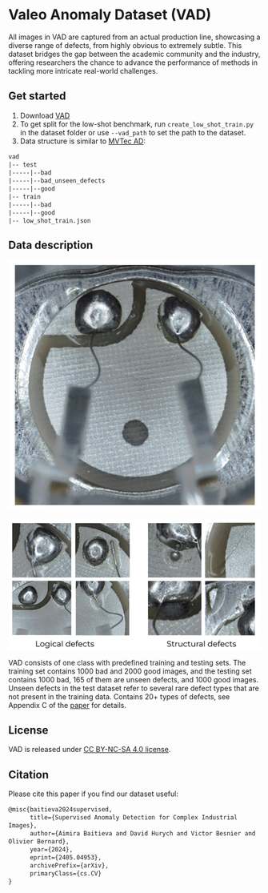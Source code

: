 # Valeo Anomaly Dataset (VAD)
All images in VAD are captured from an actual production line, showcasing a diverse range of defects, from highly obvious to extremely subtle. This dataset bridges the gap between the academic community and the industry, offering researchers the chance to advance the performance of methods in tackling more intricate real-world  challenges.

## Get started
1. Download [VAD](https://drive.google.com/file/d/1LbHHJHCdkvhzVqekAIRdWjBWaBHxPjuu/view?usp=sharing)
2. To get split for the low-shot benchmark, run `create_low_shot_train.py` in the dataset folder or use `--vad_path` to set the path to the dataset.
3. Data structure is similar to [MVTec AD](https://www.mvtec.com/company/research/datasets/mvtec-ad):

```shell
vad
|-- test
|-----|--bad
|-----|--bad_unseen_defects
|-----|--good
|-- train
|-----|--bad
|-----|--good
|-- low_shot_train.json
```

## Data description
![](images/good.png)

![](images/defects.png)

VAD consists of one class with predefined training and testing sets. The training set contains 1000 bad and 2000 good images, and the testing set contains 1000 bad, 165 of them are unseen defects, and 1000 good images. Unseen defects in the test dataset refer to several rare defect types that are not present in the training data. 
Contains 20+ types of defects, see Appendix C of the [paper](https://arxiv.org/abs/2405.04953) for details.

## License
VAD is released under [CC BY-NC-SA 4.0 license](https://creativecommons.org/licenses/by-nc-sa/4.0/).

## Citation
Please cite this paper if you find our dataset useful:

```
@misc{baitieva2024supervised,
      title={Supervised Anomaly Detection for Complex Industrial Images}, 
      author={Aimira Baitieva and David Hurych and Victor Besnier and Olivier Bernard},
      year={2024},
      eprint={2405.04953},
      archivePrefix={arXiv},
      primaryClass={cs.CV}
}
```
